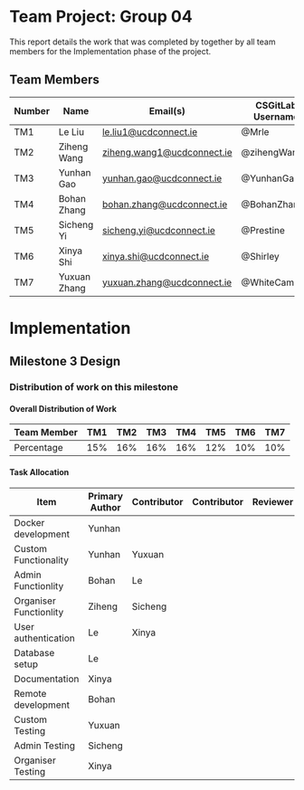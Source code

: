 # Team Project: Group 04
This report details the work that was completed by together by all team members for the Implementation phase of the project.

## Team Members
| Number | Name         | Email(s)                   | CSGitLab Username |
|--------|--------------|----------------------------|-------------------|
| TM1    | Le Liu       | le.liu1@ucdconnect.ie      | @Mrle             |
| TM2    | Ziheng Wang  | ziheng.wang1@ucdconnect.ie | @zihengWang       |     
| TM3    | Yunhan Gao   | yunhan.gao@ucdconnect.ie   | @YunhanGao        |     
| TM4    | Bohan Zhang  | bohan.zhang@ucdconnect.ie  | @BohanZhang       |     
| TM5    | Sicheng Yi   | sicheng.yi@ucdconnect.ie   | @Prestine         |     
| TM6    | Xinya Shi    | xinya.shi@ucdconnect.ie    | @Shirley          |     
| TM7    | Yuxuan Zhang | yuxuan.zhang@ucdconnect.ie | @WhiteCamellia    |

# Implementation 





## Milestone 3 Design

### Distribution of work on this milestone
#### Overall Distribution of Work

| Team Member | TM1 | TM2 | TM3 | TM4 | TM5 | TM6 | TM7 |
|-------------|-----|-----|-----|-----|-----|-----|-----|
| Percentage  | 15% | 16%  | 16%   | 16%   | 12%   | 10%   | 10%   |

#### Task Allocation
| Item               | Primary Author | Contributor | Contributor | Reviewer |
|--------------------|-----|-----|-----|-----|
|  Docker development  | Yunhan  |  |     |  |
|  Custom Functionality    | Yunhan | Yuxuan    |     |     |
|  Admin  Functionlity  |  Bohan |  Le |
|  Organiser Functionlity  | Ziheng    |  Sicheng|
|  User authentication  |  Le   |  Xinya|
|  Database setup     | Le  |
|  Documentation      | Xinya |
|  Remote development | Bohan |
|  Custom Testing | Yuxuan|
|  Admin Testing| Sicheng|
| Organiser Testing| Xinya|